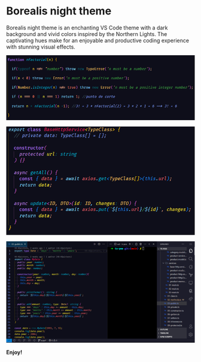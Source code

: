 # Borealis night theme

Borealis night theme is an enchanting VS Code theme with a dark background and vivid colors inspired by the Northern Lights. The captivating hues make for an enjoyable and productive coding experience with stunning visual effects.

![screenshot1](/images/Captura%20de%20pantalla%202023-04-28%20163427.png)

![screenshot2](/images/Captura%20de%20pantalla%202023-04-28%20170203.png)

![screenshot4 | 100](/images/Captura%20de%20pantalla%202023-04-28%20183935.png)

**Enjoy!**
